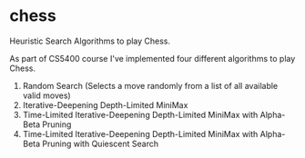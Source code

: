 # chess
Heuristic Search Algorithms to play Chess.

As part of CS5400 course I've implemented four different algorithms to play Chess.

1. Random Search (Selects a move randomly from a list of all available valid moves)
2. Iterative-Deepening Depth-Limited MiniMax
3. Time-Limited Iterative-Deepening Depth-Limited MiniMax with Alpha-Beta Pruning
4. Time-Limited Iterative-Deepening Depth-Limited MiniMax with Alpha-Beta Pruning with Quiescent Search
